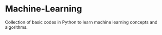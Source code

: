 # Machine-Learning
Collection of basic codes in Python to learn machine learning concepts and algorithms.
